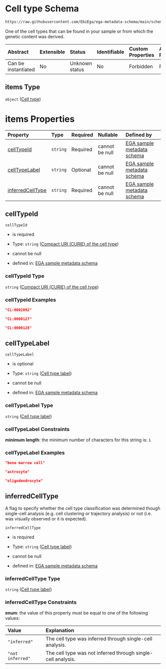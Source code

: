 # Cell type Schema

```txt
https://raw.githubusercontent.com/EbiEga/ega-metadata-schema/main/schemas/EGA.sample.json#/properties/cellTypes/items
```

One of the cell types that can be found in your sample or from which the genetic content was derived.

| Abstract            | Extensible | Status         | Identifiable | Custom Properties | Additional Properties | Access Restrictions | Defined In                                                                   |
| :------------------ | :--------- | :------------- | :----------- | :---------------- | :-------------------- | :------------------ | :--------------------------------------------------------------------------- |
| Can be instantiated | No         | Unknown status | No           | Forbidden         | Forbidden             | none                | [EGA.sample.json\*](../../../schemas/EGA.sample.json "open original schema") |

## items Type

`object` ([Cell type](ega-18-properties-array-of-cell-types-cell-type.md))

# items Properties

| Property                              | Type     | Required | Nullable       | Defined by                                                                                                                                                                                                                                                                   |
| :------------------------------------ | :------- | :------- | :------------- | :--------------------------------------------------------------------------------------------------------------------------------------------------------------------------------------------------------------------------------------------------------------------------- |
| [cellTypeId](#celltypeid)             | `string` | Required | cannot be null | [EGA sample metadata schema](ega-18-properties-array-of-cell-types-cell-type-properties-compact-uri-curie-of-the-cell-type.md "https://raw.githubusercontent.com/EbiEga/ega-metadata-schema/main/schemas/EGA.sample.json#/properties/cellTypes/items/properties/cellTypeId") |
| [cellTypeLabel](#celltypelabel)       | `string` | Optional | cannot be null | [EGA sample metadata schema](ega-18-properties-array-of-cell-types-cell-type-properties-cell-type-label.md "https://raw.githubusercontent.com/EbiEga/ega-metadata-schema/main/schemas/EGA.sample.json#/properties/cellTypes/items/properties/cellTypeLabel")                 |
| [inferredCellType](#inferredcelltype) | `string` | Required | cannot be null | [EGA sample metadata schema](ega-18-properties-array-of-cell-types-cell-type-properties-cell-type-label-1.md "https://raw.githubusercontent.com/EbiEga/ega-metadata-schema/main/schemas/EGA.sample.json#/properties/cellTypes/items/properties/inferredCellType")            |

## cellTypeId



`cellTypeId`

*   is required

*   Type: `string` ([Compact URI (CURIE) of the cell type](ega-18-properties-array-of-cell-types-cell-type-properties-compact-uri-curie-of-the-cell-type.md))

*   cannot be null

*   defined in: [EGA sample metadata schema](ega-18-properties-array-of-cell-types-cell-type-properties-compact-uri-curie-of-the-cell-type.md "https://raw.githubusercontent.com/EbiEga/ega-metadata-schema/main/schemas/EGA.sample.json#/properties/cellTypes/items/properties/cellTypeId")

### cellTypeId Type

`string` ([Compact URI (CURIE) of the cell type](ega-18-properties-array-of-cell-types-cell-type-properties-compact-uri-curie-of-the-cell-type.md))

### cellTypeId Examples

```json
"CL:0002092"
```

```json
"CL:0000127"
```

```json
"CL:0000128"
```

## cellTypeLabel



`cellTypeLabel`

*   is optional

*   Type: `string` ([Cell type label](ega-18-properties-array-of-cell-types-cell-type-properties-cell-type-label.md))

*   cannot be null

*   defined in: [EGA sample metadata schema](ega-18-properties-array-of-cell-types-cell-type-properties-cell-type-label.md "https://raw.githubusercontent.com/EbiEga/ega-metadata-schema/main/schemas/EGA.sample.json#/properties/cellTypes/items/properties/cellTypeLabel")

### cellTypeLabel Type

`string` ([Cell type label](ega-18-properties-array-of-cell-types-cell-type-properties-cell-type-label.md))

### cellTypeLabel Constraints

**minimum length**: the minimum number of characters for this string is: `1`

### cellTypeLabel Examples

```json
"bone marrow cell"
```

```json
"astrocyte"
```

```json
"oligodendrocyte"
```

## inferredCellType

A flag to specify whether the cell type classification was determined though single-cell analysis (e.g. cell clustering or trajectory analysis) or not (i.e. was visually observed or it is expected).

`inferredCellType`

*   is required

*   Type: `string` ([Cell type label](ega-18-properties-array-of-cell-types-cell-type-properties-cell-type-label-1.md))

*   cannot be null

*   defined in: [EGA sample metadata schema](ega-18-properties-array-of-cell-types-cell-type-properties-cell-type-label-1.md "https://raw.githubusercontent.com/EbiEga/ega-metadata-schema/main/schemas/EGA.sample.json#/properties/cellTypes/items/properties/inferredCellType")

### inferredCellType Type

`string` ([Cell type label](ega-18-properties-array-of-cell-types-cell-type-properties-cell-type-label-1.md))

### inferredCellType Constraints

**enum**: the value of this property must be equal to one of the following values:

| Value            | Explanation                                                  |
| :--------------- | :----------------------------------------------------------- |
| `"inferred"`     | The cell type was inferred through single-cell analysis.     |
| `"not inferred"` | The cell type was not inferred through single-cell analysis. |
